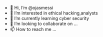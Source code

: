 - 👋 Hi, I’m @ojasmessi
- 👀 I’m interested in ethical hacking,analysts
- 🌱 I’m currently learning cyber security
- 💞️ I’m looking to collaborate on ...
- 📫 How to reach me ...

<!---
ojasmessi/ojasmessi is a ✨ special ✨ repository because its `README.md` (this file) appears on your GitHub profile.
You can click the Preview link to take a look at your changes.
--->
